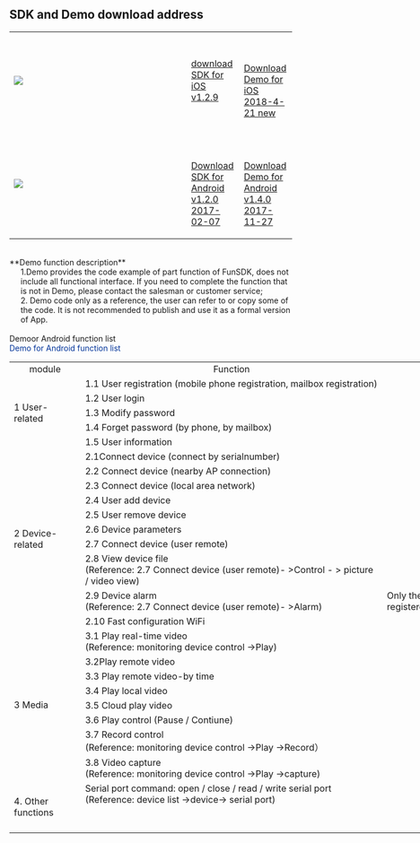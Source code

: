 ## SDK and Demo download address

<table id="table1">
<tr><td style="width:300px;">

<img src="http://open.xmeye.net/upload/image/20160516/1463375682024076806.png">

</td><td>

<a href="http://xmopen.ks3-cn-beijing.ksyun.com/funsdk/ios/FunSDK.framework_IOS_ForCustom_V1.2.9_180329.zip">

download SDK for iOS v1.2.9

</a>

</td><td>


<a href="http://xmopen.ks3-cn-beijing.ksyun.com/funsdk/ios/FunSDKDemo_IOS_V2.3.1_20180421.zip"><br/>

Download Demo for iOS 2018-4-21 new

</a>

</td></tr>

<tr><td>

<img src="http://open.xmeye.net/upload/image/20160516/1463375687266037320.png"><br/>

</td><td>

<a href="http://xmopen.ks3-cn-beijing.ksyun.com/funsdk/android/FunSDKLibs_ReleaseV1.2.0_20180207.zip"><br/>

Download SDK   for Android v1.2.0 2017-02-07

</a>

</td><td>

<a href="http://xmopen.ks3-cn-beijing.ksyun.com/funsdk/android/FunSDKDemo_v1.4.0_20171127.zip"><br/>

 Download Demo for Android v1.4.0 2017-11-27

</a> 

</td></tr>

</table>
<br/>
**Demo function description**
<div style="margin-left:20px;">
    1.Demo provides the code example of part function of FunSDK, does not include all functional interface. If you need to complete the function that is not in Demo, please contact the salesman or customer service;<br/>
    2. Demo code only as a reference, the user can refer to or copy some of the code. It is not recommended to publish and use it as a formal version of App.<br/>
</div>
<br/>
Demoor Android function list        <br/>
<style>
	#table2{
		width:1000px;
		border-collapse:collapse;
	}
	#table2 tr{
		text-align:left;
	}
</style>
<div>
<label style="color:#039">Demo for Android function list</label>
<table id="table2">
<tr style="text-align:center"><td>module</td><td>Function</td><td>Description</td></tr>
<tr><td rowspan="5">1 User-related</td><td>1.1 User registration (mobile phone   registration, mailbox registration)
</td><td> </td></tr>
<tr><td>1.2 User login</td><td> </td></tr>
<tr><td>1.3 Modify password</td><td></td></tr>
<tr><td>1.4 Forget password (by phone, by   mailbox)</td><td></td></tr>
<tr><td>1.5 User information</td><td></td></tr>
<tr><td rowspan="10">2 Device-related</td><td>2.1Connect device (connect by serialnumber)</td><td>  </td></tr>
<tr><td>2.2 Connect device (nearby AP connection)</td><td>  </td></tr>
<tr><td>2.3 Connect device (local area network)</td><td>  </td></tr>
<tr><td>2.4 User add device</td><td>  </td></tr>
<tr><td>2.5 User remove device</td><td>  </td></tr>
<tr><td>2.6 Device parameters</td><td>  </td></tr>
<tr><td>2.7 Connect device (user remote)</td><td>  </td></tr>
<tr><td>2.8 View device file<br/>
(Reference: 2.7 Connect device (user remote)- >Control   - > picture / video view)</td><td>  </td></tr>
<tr><td>2.9 Device alarm<br/>
(Reference: 2.7 Connect device (user remote)- >Alarm)</td>
<td> Only the device that added to the   registered users is available</td></tr>
<tr><td>2.10 Fast configuration WiFi</td><td>  </td></tr>
<tr><td rowspan="8">3 Media</td><td>3.1 Play real-time video<br/>
(Reference: monitoring device   control ->Play)</td><td>  </td></tr></tr>
<tr><td>3.2Play remote video</td><td>  </td></tr>
<tr><td>3.3 Play remote video-by time</td><td>  </td></tr>
<tr><td>3.4 Play local video</td><td>  </td></tr>
<tr><td>3.5 Cloud play video</td><td>  </td></tr>
<tr><td>3.6 Play control (Pause / Contiune)</td><td>  </td></tr>
<tr><td>3.7 Record control<br/>
(Reference: monitoring device   control ->Play ->Record）</td><td>  </td></tr>
<tr><td>3.8 Video capture<br/>
(Reference: monitoring device control ->Play ->capture)</td><td>  </td></tr>
<tr><td rowspan="2">4. Other functions</td><td>Serial port command: open / close / read / write serial   port (Reference: device list ->device-> serial port)
</td><td>  </td></tr>
<tr><td>     </td><td>  <br/><br/></td><tr>
</table>
</div>
